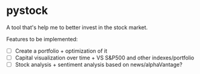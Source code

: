 # pystock

A tool that's help me to better invest in the stock market.

Features to be implemented:

- [ ] Create a portfolio + optimization of it
- [ ] Capital visualization over time + VS S&P500 and other indexes/portfolio
- [ ] Stock analysis + sentiment analysis based on news/alphaVantage?

